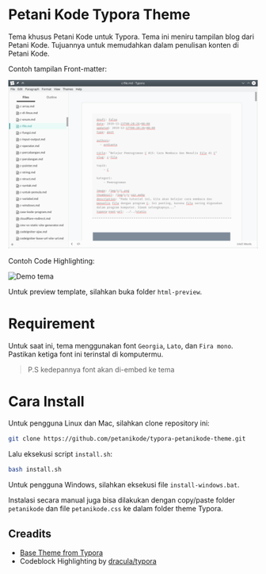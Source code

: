 # Petani Kode Typora Theme

Tema khusus Petani Kode untuk Typora. Tema ini meniru tampilan blog dari
Petani Kode. Tujuannya untuk memudahkan dalam penulisan konten di Petani Kode.

Contoh tampilan Front-matter:

![Demo tema](html-preview/front-matter.png)

Contoh Code Highlighting:

![Demo tema](html-preview/code-higlihghting)

Untuk preview template, silahkan buka folder `html-preview`.

# Requirement

Untuk saat ini, tema menggunakan font `Georgia`, `Lato`, dan `Fira mono`.
Pastikan ketiga font ini terinstal di komputermu.

> P.S kedepannya font akan di-embed ke tema

# Cara Install

Untuk pengguna Linux dan Mac, silahkan clone repository ini:

```bash
git clone https://github.com/petanikode/typora-petanikode-theme.git
```

Lalu eksekusi script `install.sh`:

```bash
bash install.sh
```

Untuk pengguna Windows, silahkan eksekusi file `install-windows.bat`.

Instalasi secara manual juga bisa dilakukan dengan copy/paste folder `petanikode`
dan file `petanikode.css` ke dalam folder theme Typora.

## Creadits

- [Base Theme from Typora](https://github.com/typora/typora-theme-toolkit)
- Codeblock Highlighting by [dracula/typora](https://github.com/dracula/typora)